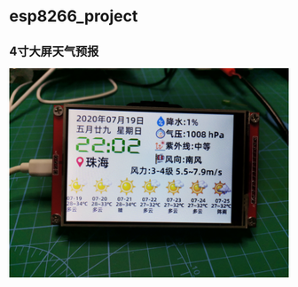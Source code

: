 # esp8266_project

## 4寸大屏天气预报

![4寸大屏天气预报](https://github.com/vaemc/esp8266_project/blob/master/0723.jpg)

